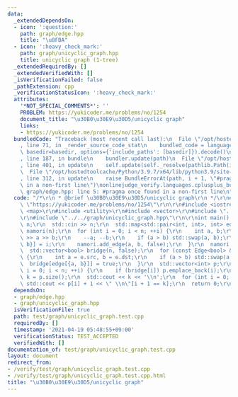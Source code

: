 ```yaml
---
data:
  _extendedDependsOn:
  - icon: ':question:'
    path: graph/edge.hpp
    title: "\u8FBA"
  - icon: ':heavy_check_mark:'
    path: graph/unicyclic_graph.hpp
    title: unicyclic graph (1-tree)
  _extendedRequiredBy: []
  _extendedVerifiedWith: []
  _isVerificationFailed: false
  _pathExtension: cpp
  _verificationStatusIcon: ':heavy_check_mark:'
  attributes:
    '*NOT_SPECIAL_COMMENTS*': ''
    PROBLEM: https://yukicoder.me/problems/no/1254
    document_title: "\u30B0\u30E9\u30D5/unicyclic graph"
    links:
    - https://yukicoder.me/problems/no/1254
  bundledCode: "Traceback (most recent call last):\n  File \"/opt/hostedtoolcache/Python/3.9.7/x64/lib/python3.9/site-packages/onlinejudge_verify/documentation/build.py\"\
    , line 71, in _render_source_code_stat\n    bundled_code = language.bundle(stat.path,\
    \ basedir=basedir, options={'include_paths': [basedir]}).decode()\n  File \"/opt/hostedtoolcache/Python/3.9.7/x64/lib/python3.9/site-packages/onlinejudge_verify/languages/cplusplus.py\"\
    , line 187, in bundle\n    bundler.update(path)\n  File \"/opt/hostedtoolcache/Python/3.9.7/x64/lib/python3.9/site-packages/onlinejudge_verify/languages/cplusplus_bundle.py\"\
    , line 401, in update\n    self.update(self._resolve(pathlib.Path(included), included_from=path))\n\
    \  File \"/opt/hostedtoolcache/Python/3.9.7/x64/lib/python3.9/site-packages/onlinejudge_verify/languages/cplusplus_bundle.py\"\
    , line 312, in update\n    raise BundleErrorAt(path, i + 1, \"#pragma once found\
    \ in a non-first line\")\nonlinejudge_verify.languages.cplusplus_bundle.BundleErrorAt:\
    \ graph/edge.hpp: line 5: #pragma once found in a non-first line\n"
  code: "/*\r\n * @brief \u30B0\u30E9\u30D5/unicyclic graph\r\n */\r\n#define PROBLEM\
    \ \"https://yukicoder.me/problems/no/1254\"\r\n\r\n#include <iostream>\r\n#include\
    \ <map>\r\n#include <utility>\r\n#include <vector>\r\n#include \"../../graph/edge.hpp\"\
    \r\n#include \"../../graph/unicyclic_graph.hpp\"\r\n\r\nint main() {\r\n  int\
    \ n;\r\n  std::cin >> n;\r\n  std::map<std::pair<int, int>, int> edge;\r\n  UnicyclicGraph<bool>\
    \ namori(n);\r\n  for (int i = 0; i < n; ++i) {\r\n    int a, b;\r\n    std::cin\
    \ >> a >> b;\r\n    --a; --b;\r\n    if (a > b) std::swap(a, b);\r\n    edge[{a,\
    \ b}] = i;\r\n    namori.add_edge(a, b, false);\r\n  }\r\n  namori.build();\r\n\
    \  std::vector<bool> bridge(n, false);\r\n  for (const Edge<bool> &e : namori.loop)\
    \ {\r\n    int a = e.src, b = e.dst;\r\n    if (a > b) std::swap(a, b);\r\n  \
    \  bridge[edge[{a, b}]] = true;\r\n  }\r\n  std::vector<int> p;\r\n  for (int\
    \ i = 0; i < n; ++i) {\r\n    if (bridge[i]) p.emplace_back(i);\r\n  }\r\n  int\
    \ k = p.size();\r\n  std::cout << k << '\\n';\r\n  for (int i = 0; i < k; ++i)\
    \ std::cout << p[i] + 1 << \" \\n\"[i + 1 == k];\r\n  return 0;\r\n}\r\n"
  dependsOn:
  - graph/edge.hpp
  - graph/unicyclic_graph.hpp
  isVerificationFile: true
  path: test/graph/unicyclic_graph.test.cpp
  requiredBy: []
  timestamp: '2021-04-19 05:48:55+09:00'
  verificationStatus: TEST_ACCEPTED
  verifiedWith: []
documentation_of: test/graph/unicyclic_graph.test.cpp
layout: document
redirect_from:
- /verify/test/graph/unicyclic_graph.test.cpp
- /verify/test/graph/unicyclic_graph.test.cpp.html
title: "\u30B0\u30E9\u30D5/unicyclic graph"
---
```

